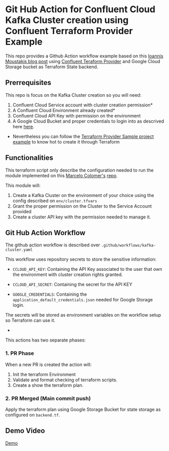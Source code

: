 # Git Hub Action for Confluent Cloud Kafka Cluster creation using Confluent Terraform Provider Example

This repo provides a Github Action workflow example based on this [Ioannis Moustakis blog post](https://spacelift.io/blog/github-actions-terraform) using [Confluent Teraform Provider](https://docs.confluent.io/cloud/current/get-started/terraform-provider.html#confluent-terraform-provider) and Google Cloud Storage bucket as Terraform State backend.

## Prerrequisites

This repo is focus on the Kafka Cluster creation so you will need:

1. Confluent Cloud Service account with cluster creation permission*
2. A Confluent Cloud Environment already created*
4. Confluent Cloud API Key with permission on the environment 
3. A Google Cloud Bucket and proper credentials to login into as descrived here [here](https://developer.hashicorp.com/terraform/language/settings/backends/gcs).

* Nevertheless you can follow the [Terraform Provider Sample project example](https://registry.terraform.io/providers/confluentinc/confluent/latest/docs/guides/sample-project) to know hot to create it through Terraform
## Functionalities

This terraform script only describe the configuration needed to run the module implemented on this [Marcelo Colomer's](https://github.com/mcolomerc) [repo](https://github.com/mcolomerc/terraform-confluent-kafka-cluster).

This module will:

1. Create a Kafka Cluster on the environment of your choice using the config described on `env/cluster.tfvars`
2. Grant the proper permission on the Cluster to the Service Account provided
3. Create a cluster API key with the permission needed to manage it. 

## Git Hub Action Workflow

The github action workflow is described over `.github/workflows/kafka-cluster.yaml`

This workflow uses repository secrets to store the sensitive information:

- `CCLOUD_API_KEY`: Containing the API Key associated to the user that own the environment with cluster creation rights granted.

- `CCLOUD_API_SECRET`: Containing the secret for the API KEY

- `GOOGLE_CREDENTIALS`: Containing the `application_default_credentials.json` needed for Google Storage login.

The secrets will be stored as environment variables on the workflow setup so Terraform can use it.

-
This actions has two separate phases:

### 1. PR Phase

When a new PR is created the action will:

1. Init the terraform Environment
2. Validate and format checking of terraform scripts.
3. Create a show the terraform plan.

### 2. PR Merged (Main commit push)

Apply the terraform plan using Google Storage Bucket for state storage as configured on `backend.tf`.

## Demo Video

[Demo](https://drive.google.com/file/d/1E03T7vHpH_8fWbyfGbXPbRLG21uLhV_4/view?usp=sharing)
